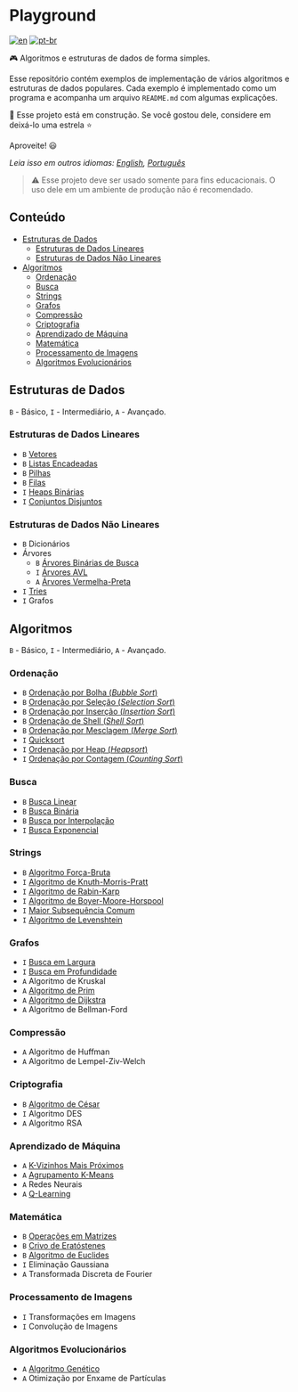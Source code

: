 # Playground

[![en](https://img.shields.io/badge/lang-en-red.svg)](./README.md) [![pt-br](https://img.shields.io/badge/lang-pt--br-green.svg)](README.pt-br.md)

:video_game: Algoritmos e estruturas de dados de forma simples.

Esse repositório contém exemplos de implementação de vários algoritmos e
estruturas de dados populares. Cada exemplo é implementado como um programa e
acompanha um arquivo `README.md` com algumas explicações.

:hammer: Esse projeto está em construção. Se você gostou dele, considere em
deixá-lo uma estrela :star:

Aproveite! :smiley:

_Leia isso em outros idiomas: [English](README.md), [Português](README.pt-br.md)_

> ⚠️ Esse projeto deve ser usado somente para fins educacionais. O uso dele em
um ambiente de produção não é recomendado.

## Conteúdo

- [Estruturas de Dados](#estruturas-de-dados)
  - [Estruturas de Dados Lineares](#estruturas-de-dados-lineares)
  - [Estruturas de Dados Não Lineares](#estruturas-de-dados-não-lineares)
- [Algoritmos](#algoritmos)
  - [Ordenação](#ordenação)
  - [Busca](#busca)
  - [Strings](#strings)
  - [Grafos](#grafos)
  - [Compressão](#compressão)
  - [Criptografia](#criptografia)
  - [Aprendizado de Máquina](#aprendizado-de-máquina)
  - [Matemática](#matemática)
  - [Processamento de Imagens](#processamento-de-imagens)
  - [Algoritmos Evolucionários](#algoritmos-evolucionários)

## Estruturas de Dados

`B` - Básico, `I` - Intermediário, `A` - Avançado.

### Estruturas de Dados Lineares

- `B` [Vetores](data-structures/vector/README.pt-br.md)
- `B` [Listas Encadeadas](data-structures/list/README.pt-br.md)
- `B` [Pilhas](data-structures/stack/README.pt-br.md)
- `B` [Filas](data-structures/queue/README.pt-br.md)
- `I` [Heaps Binárias](data-structures/binary-heap/)
- `I` [Conjuntos Disjuntos](data-structures/disjoint-set/README.pt-br.md)

### Estruturas de Dados Não Lineares

- `B` Dicionários
- Árvores
    - `B` [Árvores Binárias de Busca](data-structures/binary-search-tree/)
    - `I` [Árvores AVL](data-structures/avl-tree/)
    - `A` [Árvores Vermelha-Preta](data-structures/red-black-tree/README.pt-br.md)
- `I` [Tries](data-structures/trie/README.pt-br.md)
- `I` Grafos

## Algoritmos

`B` - Básico, `I` - Intermediário, `A` - Avançado.

### Ordenação

- `B` [Ordenação por Bolha (_Bubble Sort_)](sorting/bubble-sort/README.pt-br.md)
- `B` [Ordenação por Seleção (_Selection Sort_)](sorting/selection-sort/README.pt-br.md)
- `B` [Ordenação por Inserção (_Insertion Sort_)](sorting/insertion-sort/README.pt-br.md)
- `B` [Ordenação de Shell (_Shell Sort_)](sorting/shell-sort/README.pt-br.md)
- `B` [Ordenação por Mesclagem (_Merge Sort_)](sorting/merge-sort/README.pt-br.md)
- `I` [Quicksort](sorting/quicksort/README.pt-br.md)
- `I` [Ordenação por Heap (_Heapsort_)](sorting/heapsort/README.pt-br.md)
- `I` [Ordenação por Contagem (_Counting Sort_)](sorting/bubble-sort/README.pt-br.md)

### Busca

- `B` [Busca Linear](searching/linear-search/README.pt-br.md)
- `B` [Busca Binária](searching/binary-search/README.pt-br.md)
- `B` [Busca por Interpolação](searching/interpolation-search/README.pt-br.md)
- `I` [Busca Exponencial](searching/exponential-search/README.pt-br.md)

### Strings

- `B` [Algoritmo Força-Bruta](string/search/brute-force/README.pt-br.md)
- `I` [Algoritmo de Knuth-Morris-Pratt](string/search/kmp/README.pt-br.md)
- `I` [Algoritmo de Rabin-Karp](string/search/rabin-karp/README.pt-br.md)
- `I` [Algoritmo de Boyer-Moore-Horspool](string/search/bmh/README.pt-br.md)
- `I` [Maior Subsequência Comum](string/lcs/README.pt-br.md)
- `I` [Algoritmo de Levenshtein](string/levenshtein/README.pt-br.md)

### Grafos

- `I` [Busca em Largura](graph/search/bfs/README.pt-br.md)
- `I` [Busca em Profundidade](graph/search/dfs/README.pt-br.md)
- `A` Algoritmo de Kruskal
- `A` [Algoritmo de Prim](/graph/spanning-tree/prim/README.pt-br.md)
- `A` [Algoritmo de Dijkstra](graph/search/dijkstra/README.pt-br.md)
- `A` Algoritmo de Bellman-Ford

### Compressão

- `A` Algoritmo de Huffman
- `A` Algoritmo de Lempel-Ziv-Welch

### Criptografia

- `B` [Algoritmo de César](cryptography/caesar-cipher/README.pt-br.md)
- `I` Algoritmo DES
- `A` Algoritmo RSA

### Aprendizado de Máquina

- `A` [K-Vizinhos Mais Próximos](machine-learning/knn/README.pt-br.md)
- `A` [Agrupamento K-Means](machine-learning/k-means/README.pt-br.md)
- `A` Redes Neurais
- `A` [Q-Learning](machine-learning/q-learning/README.pt-br.md)

### Matemática

- `B` [Operações em Matrizes](math/matrix/README.pt-br.md)
- `B` [Crivo de Eratóstenes](math/sieve-eratosthenes/README.pt-br.md)
- `B` [Algoritmo de Euclides](math/euclidean-algorithm/README.pt-br.md)
- `I` Eliminação Gaussiana
- `A` Transformada Discreta de Fourier

### Processamento de Imagens

- `I` Transformações em Imagens
- `I` Convolução de Imagens

### Algoritmos Evolucionários

- `A` [Algoritmo Genético](evolutionary-algorithms/genetic-algorithm/README.pt-br.md)
- `A` Otimização por Enxame de Partículas
